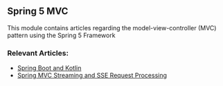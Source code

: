 ## Spring 5 MVC

This module contains articles regarding the model-view-controller (MVC) pattern using the Spring 5 Framework

### Relevant Articles:
- [Spring Boot and Kotlin](http://www.baeldung.com/spring-boot-kotlin)
- [Spring MVC Streaming and SSE Request Processing](https://www.baeldung.com/spring-mvc-sse-streams)

